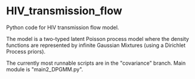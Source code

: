 # HIV_transmission_flow
Python code for HIV transmission flow model.

The model is a two-typed latent Poisson process model where the density functions are represented by infinite Gaussian Mixtures (using a Dirichlet Process priors).

The currently most runnable scripts are in the "covariance" branch. Main module is "main2_DPGMM.py".
